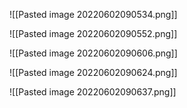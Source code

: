 ![[Pasted image 20220602090534.png]]


![[Pasted image 20220602090552.png]]

![[Pasted image 20220602090606.png]]

![[Pasted image 20220602090624.png]]

![[Pasted image 20220602090637.png]]